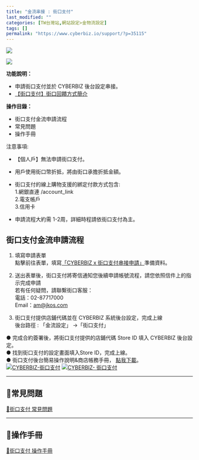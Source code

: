 ```yaml
---
title: "金流串接 : 街口支付"
last_modified: ""
categories: [TW台灣站,網站設定>金物流設定]
tags: []
permalink: "https://www.cyberbiz.io/support/?p=35115"
---
```


![](https://www.cyberbiz.io/support/wp-content/uploads/適用站別.png)

[![](https://www.cyberbiz.io/support/wp-content/uploads/台灣站.png)](https://www.cyberbiz.io/support/?page_id=2490)

**功能說明：**  

* 申請街口支付並於 CYBERBIZ 後台設定串接。
* [【街口支付】街口回饋方式簡介](https://www.cyberbiz.io/helpcenter/wp-content/uploads/2021/03/%E3%80%90%E8%A1%97%E5%8F%A3%E6%94%AF%E4%BB%98%E3%80%91%E8%A1%97%E5%8F%A3%E5%9B%9E%E9%A5%8B%E6%96%B9%E5%BC%8F%E7%B0%A1%E4%BB%8B.pdf)

**操作目錄：**

* 街口支付金流申請流程 
* 常見問題
* 操作手冊

注意事項:  

* 【個人戶】無法申請街口支付。 
* 用戶使用街口幣折抵，將由街口承擔折抵金額。 
* 街口支付的線上購物支援的綁定付款方式包含:  
1.網銀直連 /account_link  
2.電支帳戶  
3.信用卡

* 申請流程大約需 1-2周，詳細時程請依街口支付為主。



## 街口支付金流申請流程

1. 填寫申請表單  
點擊前往表單，填寫[「CYBERBIZ x 街口支付串接申請」](https://docs.google.com/forms/d/e/1FAIpQLSeu-OHx8njpaQtC61vZRIpoj529BmkdRtt74490Io3u16AJ_g/viewform)準備資料。



2. 送出表單後，街口支付將寄信通知您後續申請帳號流程，請您依照信件上的指示完成申請  
若有任何疑問，請聯繫街口客服：  
電話：02-87717000  
Email：am@jkos.com



3. 街口支付提供店鋪代碼並在 CYBERBIZ 系統後台設定，完成上線  
後台路徑 : 「金流設定」 →「街口支付」  

● 完成合約簽署後，將街口支付提供的店鋪代碼 Store ID 填入 CYBERBIZ 後台設定。  
● 找到街口支付的設定畫面填入Store ID，完成上線。  
● 街口支付後台簡易操作說明&商店帳務手冊， [點我下載](https://www.cyberbiz.io/helpcenter/wp-content/uploads/2021/03/%E8%A1%97%E5%8F%A3%E6%94%AF%E4%BB%98%E5%BA%97%E5%AE%B6%E5%BE%8C%E5%8F%B0%E6%93%8D%E4%BD%9C%E6%89%8B%E5%86%8A.pdf)。  
[![CYBERBIZ-街口支付](https://www.cyberbiz.io/helpcenter/wp-content/uploads/CYBERBIZ-街口支付.png)](https://www.cyberbiz.io/helpcenter/wp-content/uploads/CYBERBIZ-街口支付.png) [![CYBERBIZ-
街口支付](https://www.cyberbiz.io/helpcenter/wp-content/uploads/CYBERBIZ-街口支付1.png)](https://www.cyberbiz.io/helpcenter/wp-content/uploads/CYBERBIZ-街口支付1.png)



* * *

## 📌常見問題

[📖街口支付 常見問題](https://www.jkopay.com/index.html)  



* * *

## 📌操作手冊

[📖街口支付 操作手冊](https://www.cyberbiz.io/support/wp-content/uploads/街口支付店家後台操作手冊.pdf)  



